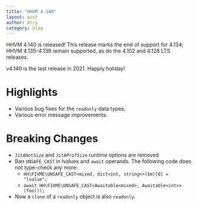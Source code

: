 ```yaml
---
title: "HHVM 4.140"
layout: post
author: Atry
category: blog
---
```


HHVM 4.140 is released! This release marks the end of support for 4.134; HHVM
4.135&ndash;4.139 remain supported, as do the 4.102 and 4.128 LTS releases.

v4.140 is the last release in 2021. Happly holiday!

# Highlights

- Various bug fixes for the `readonly` data types.
- Various error message improvements.


# Breaking Changes

- `JitAHotSize` and `JitAProfSize` runtime options are removed
- Ban `UNSAFE_CAST` in lvalues and `await` operands. The following code does not type-check any more:
  - `HH\FIXME\UNSAFE_CAST<mixed, dict<int, string>>($m)[0] = "lvalue";`
  - `await HH\FIXME\UNSAFE_CAST<Awaitable<mixed>, Awaitable<int>>(foo());`
- Now a `clone` of a `readonly` object is also `readonly`.
